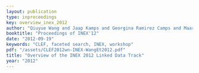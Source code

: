 ```yaml
---
layout: publication
type: inproceedings
key: overview_inex_2012
author: "Qiuyue Wang and Jaap Kamps and Georgina Ramirez Camps and Maarten Marx and Anne Schuth and Martin Theobald and Sairam Gurajada and and Arunav Mishra"
booktitle: "Proceedings of INEX'12"
date: "2012-09-19"
keywords: "CLEF, faceted search, INEX, workshop"
pdf: "/assets/CLEF2012wn-INEX-WangEt2012.pdf"
title: "Overview of the INEX 2012 Linked Data Track"
year: "2012"
---
```

